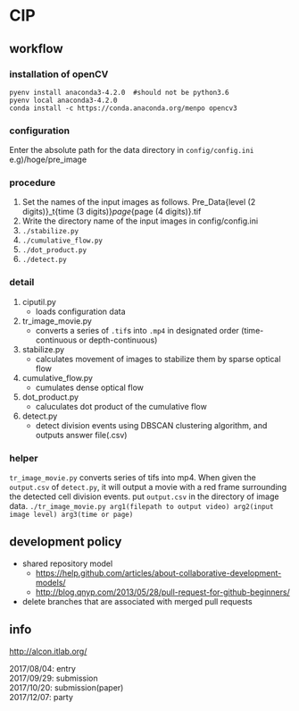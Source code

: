 # CIP

## workflow
### installation of openCV
```
pyenv install anaconda3-4.2.0  #should not be python3.6
pyenv local anaconda3-4.2.0
conda install -c https://conda.anaconda.org/menpo opencv3
```

### configuration
Enter the absolute path for the data directory in `config/config.ini`
e.g)/hoge/pre_image

### procedure
1. Set the names of the input images as follows. Pre_Data{level (2 digits)}_t{time (3 digits)}_page_{page (4 digits)}.tif
2. Write the directory name of the input images in config/config.ini
3. `./stabilize.py`
4. `./cumulative_flow.py`
5. `./dot_product.py`
6. `./detect.py`

### detail
1. ciputil.py
    * loads configuration data
2. tr_image_movie.py
    * converts a series of `.tif`s into `.mp4` in designated order (time-continuous or depth-continuous)
3. stabilize.py
    * calculates movement of images to stabilize them by sparse optical flow
4. cumulative_flow.py
    * cumulates dense optical flow
5. dot_product.py
    * caluculates dot product of the cumulative flow
6. detect.py
    * detect division events using DBSCAN clustering algorithm, and outputs answer file(.csv)

### helper
`tr_image_movie.py` converts series of tifs into mp4. When given the `output.csv` of `detect.py`, it will output a movie with a red frame surrounding the detected cell division events. put `output.csv` in the directory of image data.
`./tr_image_movie.py arg1(filepath to output video) arg2(input image level) arg3(time or page)`

## development policy
* shared repository model
  * <https://help.github.com/articles/about-collaborative-development-models/>
  * <http://blog.qnyp.com/2013/05/28/pull-request-for-github-beginners/>
* delete branches that are associated with merged pull requests

## info
<http://alcon.itlab.org/>

2017/08/04: entry<br>
2017/09/29: submission<br>
2017/10/20: submission(paper)<br>
2017/12/07: party<br>
